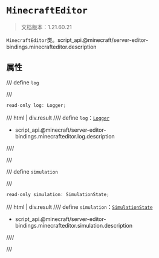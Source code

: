 # `MinecraftEditor`

> 文档版本：1.21.60.21

`MinecraftEditor`类。script_api.@minecraft/server-editor-bindings.minecrafteditor.description

## 属性

/// define
`log`


///

```js
read-only log: Logger;
```

/// html | div.result
//// define
`log`：[`Logger`](./logger.md)

- script_api.@minecraft/server-editor-bindings.minecrafteditor.log.description


////

///


/// define
`simulation`


///

```js
read-only simulation: SimulationState;
```

/// html | div.result
//// define
`simulation`：[`SimulationState`](./simulationstate.md)

- script_api.@minecraft/server-editor-bindings.minecrafteditor.simulation.description


////

///

